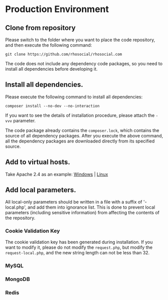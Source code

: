 # Production Environment

## Clone from repository

Please switch to the folder where you want to place the code repository, and then
execute the following command:

```
git clone https://github.com/rhosocial/rhosocial.com
```

The code does not include any dependency code packages, so you need to install all
dependencies before developing it.

## Install all dependencies.

Please execute the following command to install all dependencies:

```
composer install --no-dev --no-interaction
```

If you want to see the details of installation procedure, please attach the `-vvv` parameter.

The code package already contains the `composer.lock`, which contains the source of all dependency packages.
After you execute the above command, all the dependency packages are downloaded directly from its specified source.

## Add to virtual hosts.

Take Apache 2.4 as an example: [Windows](Windows-Apache-vhosts.md) | [Linux](Linux-Apache-vhosts.md)

## Add local parameters.

All local-only parameters should be written in a file with a suffix of '-local.php',
and add them into ignorance list.
This is done to prevent local parameters (including sensitive information) from
affecting the contents of the repository.

### Cookie Validation Key

The cookie validation key has been generated during installation. 
If you want to modify it, please do not modify the `request.php`, but modify the
`request-local.php`, and the new string length can not be less than 32.

### MySQL

### MongoDB

### Redis
